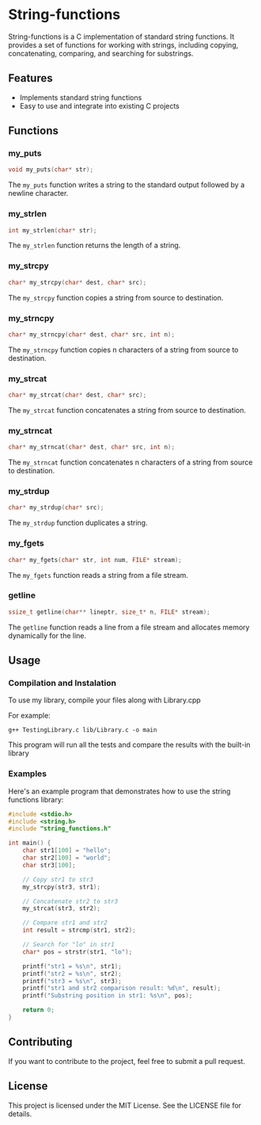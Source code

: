 # String-functions

String-functions is a C implementation of standard string functions. It provides a set of functions for working with strings, including copying, concatenating, comparing, and searching for substrings.

## Features

- Implements standard string functions
- Easy to use and integrate into existing C projects

## Functions

### my_puts

```c
void my_puts(char* str);
```

The `my_puts` function writes a string to the standard output followed by a newline character.

### my_strlen

```c
int my_strlen(char* str);
```

The `my_strlen` function returns the length of a string.

### my_strcpy

```c
char* my_strcpy(char* dest, char* src);
```

The `my_strcpy` function copies a string from source to destination.

### my_strncpy

```c
char* my_strncpy(char* dest, char* src, int n);
```

The `my_strncpy` function copies n characters of a string from source to destination.

### my_strcat

```c
char* my_strcat(char* dest, char* src);
```

The `my_strcat` function concatenates a string from source to destination.

### my_strncat

```c
char* my_strncat(char* dest, char* src, int n);
```

The `my_strncat` function concatenates n characters of a string from source to destination.

### my_strdup

```c
char* my_strdup(char* src);
```

The `my_strdup` function duplicates a string.

### my_fgets

```c
char* my_fgets(char* str, int num, FILE* stream);
```

The `my_fgets` function reads a string from a file stream.

### getline

```c
ssize_t getline(char** lineptr, size_t* n, FILE* stream);
```

The `getline` function reads a line from a file stream and allocates memory dynamically for the line.

## Usage

### Compilation and Instalation

To use my library, compile your files along with Library.cpp

For example:
```
g++ TestingLibrary.c lib/Library.c -o main
```
This program will run all the tests and compare the results with the built-in library

### Examples

Here's an example program that demonstrates how to use the string functions library:

```c
#include <stdio.h>
#include <string.h>
#include "string_functions.h"

int main() {
    char str1[100] = "hello";
    char str2[100] = "world";
    char str3[100];

    // Copy str1 to str3
    my_strcpy(str3, str1);

    // Concatenate str2 to str3
    my_strcat(str3, str2);

    // Compare str1 and str2
    int result = strcmp(str1, str2);

    // Search for "lo" in str1
    char* pos = strstr(str1, "lo");

    printf("str1 = %s\n", str1);
    printf("str2 = %s\n", str2);
    printf("str3 = %s\n", str3);
    printf("str1 and str2 comparison result: %d\n", result);
    printf("Substring position in str1: %s\n", pos);

    return 0;
}
```

## Contributing

If you want to contribute to the project, feel free to submit a pull request.

## License

This project is licensed under the MIT License. See the LICENSE file for details.

